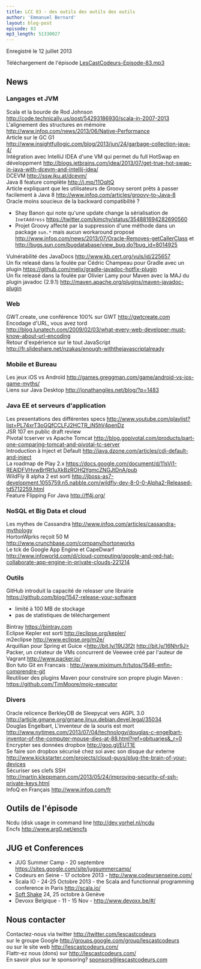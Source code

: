 ```yaml
---
title: LCC 83 - des outils des outils des outils
author: 'Emmanuel Bernard'
layout: blog-post
episode: 83
mp3_length: 51330027
---
```

Enregistré le 12 juillet 2013

Téléchargement de l'épisode [LesCastCodeurs-Episode-83.mp3](http://traffic.libsyn.com/lescastcodeurs/LesCastCodeurs-Episode-83.mp3)

## News

### Langages et JVM

Scala et la bourde de Rod Johnson <http://code.technically.us/post/54293186930/scala-in-2007-2013>  
L'alignement des structures en mémoire <http://www.infoq.com/news/2013/06/Native-Performance>  
Article sur le GC G1 <http://www.insightfullogic.com/blog/2013/jun/24/garbage-collection-java-4/>  
Intégration avec IntelliJ IDEA d'une VM qui permet du full HotSwap en développment <http://blogs.jetbrains.com/idea/2013/07/get-true-hot-swap-in-java-with-dcevm-and-intellij-idea/>  
DCEVM <http://ssw.jku.at/dcevm/>  
Java 8 feature complète <http://j.mp/11OqItQ>  
Article expliquant que les utilisateurs de Groovy seront prêts à passer facilement à Java 8 <http://www.infoq.com/articles/groovy-to-Java-8>  
Oracle moins soucieux de la backward compatibilité ?

- Shay Banon qui note qu'une update change la sérialisation de `InetAddress` <https://twitter.com/kimchy/status/354881694282690560>
- Projet Groovy affecté par la suppression d'une méthode dans un package `sun.*` mais aucun workaround proposé <http://www.infoq.com/news/2013/07/Oracle-Removes-getCallerClass> et <http://bugs.sun.com/bugdatabase/view_bug.do?bug_id=8014925>

Vulnérabilité des JavaDocs <http://www.kb.cert.org/vuls/id/225657>  
Un fix releasé dans la foulée par Cédric Champeau pour Gradle avec un plugin <https://github.com/melix/gradle-javadoc-hotfix-plugin>  
Un fix releasé dans la foulée par Olivier Lamy pour Maven avec la MAJ du plugin javadoc (2.9.1) <http://maven.apache.org/plugins/maven-javadoc-plugin>  

### Web

GWT.create, une conférence 100% sur GWT <http://gwtcreate.com>  
Encodage d'URL, vous avez tord <http://blog.lunatech.com/2009/02/03/what-every-web-developer-must-know-about-url-encoding>  
Retour d'expérience sur le tout JavaScript <http://fr.slideshare.net/nzakas/enough-withthejavascriptalready>  

### Mobile et Bureau

Les jeux iOS vs Androïd <http://games.greggman.com/game/android-vs-ios-game-myths/>  
Liens sur Java Desktop <http://jonathangiles.net/blog/?p=1483>  

### Java EE et serveurs d'application

Les presentations des différentes specs <http://www.youtube.com/playlist?list=PL74xrT3oGQfCCLFJ2HCTR_iN5hV4penDz>  
JSR 107 en public draft review  
Pivotal tcserver vs Apache Tomcat <http://blog.gopivotal.com/products/part-one-comparing-tomcat-and-pivotal-tc-server>  
Introduction à Inject et Default <http://java.dzone.com/articles/cdi-default-and-inject>  
La roadmap de Play 2.x <https://docs.google.com/document/d/11sVi1-REAIDFVHvwBrfRt1uXkBzROHQYgmcZNGJtDnA/pub>  
WildFly 8 alpha 2 est sorti <http://jboss-as7-development.1055759.n5.nabble.com/wildfly-dev-8-0-0-Alpha2-Released-td5712259.html>  
Feature Flipping For Java <http://ff4j.org/>

### NoSQL et Big Data et cloud

Les mythes de Cassandra <http://www.infoq.com/articles/cassandra-mythology>  
HortonWprks reçoit 50 M <http://www.crunchbase.com/company/hortonworks>  
Le tck de Google App Engine et CapeDwarf <http://www.infoworld.com/d/cloud-computing/google-and-red-hat-collaborate-app-engine-in-private-clouds-221214>  

### Outils

GitHub introduit la capacité de releaser une librairie <https://github.com/blog/1547-release-your-software>  

- limité à 100 MB de stockage
- pas de statistiques de téléchargement

Bintray <https://bintray.com>  
Eclipse Kepler est sorti <http://eclipse.org/kepler/>  
m2eclipse <http://www.eclipse.org/m2e/>  
Arquillian pour Spring et Guice <http://bit.ly/19U3f2t http://bit.ly/16Nhr9J>  
Packer, un créateur de VMs concurrent de Veewee créé par l'auteur de Vagrant <http://www.packer.io/>  
Bon tuto Git en Francais : <http://www.miximum.fr/tutos/1546-enfin-comprendre-git>  
Reutiliser des plugins Maven pour construire son propre plugin Maven : <https://github.com/TimMoore/mojo-executor>  

### Divers

Oracle relicence BerkleyDB de Sleepycat vers AGPL 3.0 <http://article.gmane.org/gmane.linux.debian.devel.legal/35034>  
Douglas Engelbart, L'inventeur de la souris est mort <http://www.nytimes.com/2013/07/04/technology/douglas-c-engelbart-inventor-of-the-computer-mouse-dies-at-88.html?ref=obituaries&_r=0>  
Encrypter ses données dropbox <http://goo.gl/EUT1E>  
Se faire son dropbox sécurisé chez soi avec son disque dur externe <http://www.kickstarter.com/projects/cloud-guys/plug-the-brain-of-your-devices>  
Sécuriser ses clefs SSH <http://martin.kleppmann.com/2013/05/24/improving-security-of-ssh-private-keys.html>  
InfoQ en Français <http://www.infoq.com/fr>  

## Outils de l'épisode

Ncdu (disk usage in command line <http://dev.yorhel.nl/ncdu>  
Encfs <http://www.arg0.net/encfs>  

## JUG et Conferences

- JUG Summer Camp - 20 septembre <https://sites.google.com/site/jugsummercamp/>
- Codeurs en Seine - 17 octobre 2013 - <http://www.codeursenseine.com/>
- Scala IO - 24-25 Octobre 2013 - the Scala and functionnal programming conference in Paris <http://scala.io/>  
- [Soft Shake](http://soft-shake.ch) 24, 25 octobre à Genève
- Devoxx Belgique - 11 - 15 Nov - <http://www.devoxx.be/#/>  

## Nous contacter

Contactez-nous via twitter <http://twitter.com/lescastcodeurs>  
sur le groupe Google <http://groups.google.com/group/lescastcodeurs>  
ou sur le site web <http://lescastcodeurs.com/>  
Flattr-ez nous (dons) sur <http://lescastcodeurs.com/>  
En savoir plus sur le sponsoring? sponsors@lescastcodeurs.com
